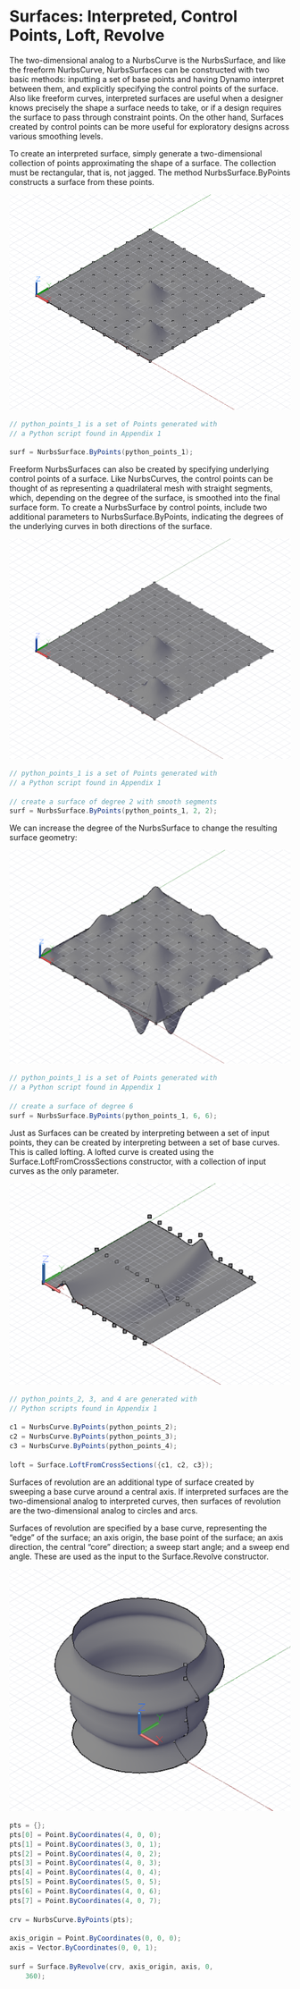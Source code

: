 # Surfaces: Interpreted, Control Points, Loft, Revolve

The two-dimensional analog to a NurbsCurve is the NurbsSurface, and like the freeform NurbsCurve, NurbsSurfaces can be constructed with two basic methods: inputting a set of base points and having Dynamo interpret between them, and explicitly specifying the control points of the surface. Also like freeform curves, interpreted surfaces are useful when a designer knows precisely the shape a surface needs to take, or if a design requires the surface to pass through constraint points. On the other hand, Surfaces created by control points can be more useful for exploratory designs across various smoothing levels.

To create an interpreted surface, simply generate a two-dimensional collection of points approximating the shape of a surface. The collection must be rectangular, that is, not jagged. The method NurbsSurface.ByPoints constructs a surface from these points.

![](images/B-6/Surfaces_01.png)
```C#
// python_points_1 is a set of Points generated with
// a Python script found in Appendix 1

surf = NurbsSurface.ByPoints(python_points_1);
```

Freeform NurbsSurfaces can also be created by specifying underlying control points of a surface. Like NurbsCurves, the control points can be thought of as representing a quadrilateral mesh with straight segments, which, depending on the degree of the surface, is smoothed into the final surface form. To create a NurbsSurface by control points, include two additional parameters to NurbsSurface.ByPoints, indicating the degrees of the underlying curves in both directions of the surface.

![](images/B-6/Surfaces_02.png)
```C#
// python_points_1 is a set of Points generated with
// a Python script found in Appendix 1

// create a surface of degree 2 with smooth segments
surf = NurbsSurface.ByPoints(python_points_1, 2, 2);
```

We can increase the degree of the NurbsSurface to change the resulting surface geometry:

![](images/B-6/Surfaces_03.png)
```C#
// python_points_1 is a set of Points generated with
// a Python script found in Appendix 1

// create a surface of degree 6
surf = NurbsSurface.ByPoints(python_points_1, 6, 6);
```

Just as Surfaces can be created by interpreting between a set of input points, they can be created by interpreting between a set of base curves. This is called lofting. A lofted curve is created using the Surface.LoftFromCrossSections constructor, with a collection of input curves as the only parameter.

![](images/B-6/Surfaces_04.png)
```C#
// python_points_2, 3, and 4 are generated with
// Python scripts found in Appendix 1

c1 = NurbsCurve.ByPoints(python_points_2);
c2 = NurbsCurve.ByPoints(python_points_3);
c3 = NurbsCurve.ByPoints(python_points_4);

loft = Surface.LoftFromCrossSections({c1, c2, c3});
```

Surfaces of revolution are an additional type of surface created by sweeping a base curve around a central axis. If interpreted surfaces are the two-dimensional analog to interpreted curves, then surfaces of revolution are the two-dimensional analog to circles and arcs. 

Surfaces of revolution are specified by a base curve, representing the “edge” of the surface; an axis origin, the base point of the surface; an axis direction, the central “core” direction; a sweep start angle; and a sweep end angle. These are used as the input to the Surface.Revolve constructor.

![](images/B-6/Surfaces_05.png)
```C#
pts = {};
pts[0] = Point.ByCoordinates(4, 0, 0);
pts[1] = Point.ByCoordinates(3, 0, 1);
pts[2] = Point.ByCoordinates(4, 0, 2);
pts[3] = Point.ByCoordinates(4, 0, 3);
pts[4] = Point.ByCoordinates(4, 0, 4);
pts[5] = Point.ByCoordinates(5, 0, 5);
pts[6] = Point.ByCoordinates(4, 0, 6);
pts[7] = Point.ByCoordinates(4, 0, 7);

crv = NurbsCurve.ByPoints(pts);

axis_origin = Point.ByCoordinates(0, 0, 0);
axis = Vector.ByCoordinates(0, 0, 1);

surf = Surface.ByRevolve(crv, axis_origin, axis, 0,
    360);
```


